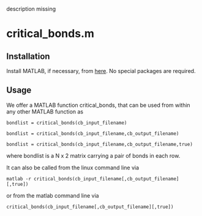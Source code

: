 description missing

# critical_bonds.m

## Installation

Install MATLAB, if necessary, from [here](https://ch.mathworks.com/products/matlab.html). No special packages are required. 

## Usage 

We offer a MATLAB function critical_bonds, that can be used from within any other MATLAB function as

    bondlist = critical_bonds(cb_input_filename)

    bondlist = critical_bonds(cb_input_filename,cb_output_filename)

    bondlist = critical_bonds(cb_input_filename,cb_output_filename,true)

where bondlist is a N x 2 matrix carrying a pair of bonds in each row. 
    
It can also be called from the linux command line via

    matlab -r critical_bonds(cb_input_filename[,cb_output_filename][,true])

or from the matlab command line via 

    critical_bonds(cb_input_filename[,cb_output_filename][,true])



